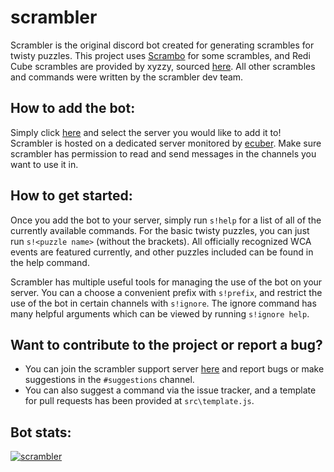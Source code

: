 # scrambler
Scrambler is the original discord bot created for generating scrambles for twisty puzzles.
This project uses [Scrambo](https://github.com/nickcolley/scrambo) for some scrambles, and Redi Cube scrambles are provided by xyzzy, sourced [here](https://torchlight.github.io/rediscrambler.js). All other scrambles and commands were written by the scrambler dev team. 

## How to add the bot:
Simply click [here](https://discordapp.com/oauth2/authorize?client_id=423530119836073986&permissions=130048&scope=bot) and select the server you would like to add it to! Scrambler is hosted on a dedicated server monitored by [ecuber](https://github.com/ecuber/). Make sure scrambler has permission to read and send messages in the channels you want to use it in.

## How to get started:
Once you add the bot to your server, simply run `s!help` for a list of all of the currently available commands. For the basic twisty puzzles, you can just run `s!<puzzle name>` (without the brackets). All officially recognized WCA events are featured currently, and other puzzles included can be found in the help command.

Scrambler has multiple useful tools for managing the use of the bot on your server. You can a choose a convenient prefix with `s!prefix`, and restrict the use of the bot in certain channels with `s!ignore`. The ignore command has many helpful arguments which can be viewed by running `s!ignore help`. 

## Want to contribute to the project or report a bug?
  - You can join the scrambler support server [here](https://discord.gg/GeQvStw) and report bugs or make suggestions in the     `#suggestions` channel.
  - You can also suggest a command via the issue tracker, and a template for pull requests has been provided at `src\template.js`.

## Bot stats:
<a href="https://discordbots.org/bot/423530119836073986" >
  <img src="https://discordbots.org/api/widget/423530119836073986.svg" alt="scrambler" />
</a>
